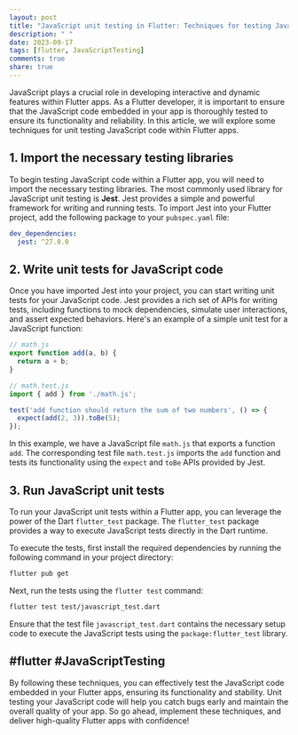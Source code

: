 ```yaml
---
layout: post
title: "JavaScript unit testing in Flutter: Techniques for testing JavaScript code embedded in Flutter apps"
description: " "
date: 2023-09-17
tags: [flutter, JavaScriptTesting]
comments: true
share: true
---
```


JavaScript plays a crucial role in developing interactive and dynamic features within Flutter apps. As a Flutter developer, it is important to ensure that the JavaScript code embedded in your app is thoroughly tested to ensure its functionality and reliability. In this article, we will explore some techniques for unit testing JavaScript code within Flutter apps.

## 1. Import the necessary testing libraries

To begin testing JavaScript code within a Flutter app, you will need to import the necessary testing libraries. The most commonly used library for JavaScript unit testing is **Jest**. Jest provides a simple and powerful framework for writing and running tests. To import Jest into your Flutter project, add the following package to your `pubspec.yaml` file:

```yaml
dev_dependencies:
  jest: ^27.0.0
```

## 2. Write unit tests for JavaScript code

Once you have imported Jest into your project, you can start writing unit tests for your JavaScript code. Jest provides a rich set of APIs for writing tests, including functions to mock dependencies, simulate user interactions, and assert expected behaviors. Here's an example of a simple unit test for a JavaScript function:

```javascript
// math.js
export function add(a, b) {
  return a + b;
}
```

```javascript
// math.test.js
import { add } from './math.js';

test('add function should return the sum of two numbers', () => {
  expect(add(2, 3)).toBe(5);
});
```

In this example, we have a JavaScript file `math.js` that exports a function `add`. The corresponding test file `math.test.js` imports the `add` function and tests its functionality using the `expect` and `toBe` APIs provided by Jest.

## 3. Run JavaScript unit tests

To run your JavaScript unit tests within a Flutter app, you can leverage the power of the Dart `flutter_test` package. The `flutter_test` package provides a way to execute JavaScript tests directly in the Dart runtime.

To execute the tests, first install the required dependencies by running the following command in your project directory:

```bash
flutter pub get
```

Next, run the tests using the `flutter test` command:

```bash
flutter test test/javascript_test.dart
```

Ensure that the test file `javascript_test.dart` contains the necessary setup code to execute the JavaScript tests using the `package:flutter_test` library.

## #flutter #JavaScriptTesting

By following these techniques, you can effectively test the JavaScript code embedded in your Flutter apps, ensuring its functionality and stability. Unit testing your JavaScript code will help you catch bugs early and maintain the overall quality of your app. So go ahead, implement these techniques, and deliver high-quality Flutter apps with confidence!